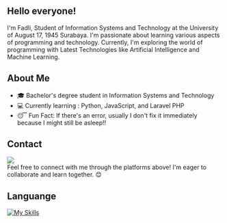 ## Hello everyone! 

I'm Fadli, Student of Information Systems and Technology at the University of August 17, 1945 Surabaya. I'm passionate about learning various aspects of programming and technology. Currently, I'm exploring the world of programming with Latest Technologies like Artificial Intelligence and Machine Learning.

## About Me
- 🎓 Bachelor's degree student in Information Systems and Technology
- 💻 Currently learning : Python, JavaScript, and Laravel PHP
- 😴 Fun Fact: If there's an error, usually I don't fix it immediately because I might still be asleep!!

## Contact
<a href="https://www.linkedin.com/in/fadli-bilal-24a7a2235/" target="_blank"><img src="https://img.shields.io/badge/Fadli_Bilal-30302f?style=flat&logo=linkedin" /></a>
<br>
Feel free to connect with me through the platforms above! I'm eager to collaborate and learn together. 😊

## Languange
[![My Skills](https://skillicons.dev/icons?i=py,php,laravel&theme=light)](https://skillicons.dev)
